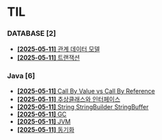# TIL
 
### DATABASE [2]
- [**[2025-05-11]**  관계 데이터 모델](https://github.com/A-lass/TIL/blob/main/DATABASE/관계_데이터_모델.md)
- [**[2025-05-11]**  트랜잭션](https://github.com/A-lass/TIL/blob/main/DATABASE/트랜잭션.md)
### Java [6]
- [**[2025-05-11]**  Call By Value vs Call By Reference](https://github.com/A-lass/TIL/blob/main/Java/Call_By_Value_vs_Call_By_Reference.md)
- [**[2025-05-11]**  추상클래스와 인터페이스](https://github.com/A-lass/TIL/blob/main/Java/추상클래스와_인터페이스.md)
- [**[2025-05-11]**  String StringBuilder StringBuffer](https://github.com/A-lass/TIL/blob/main/Java/String_StringBuilder_StringBuffer.md)
- [**[2025-05-11]**  GC](https://github.com/A-lass/TIL/blob/main/Java/GC.md)
- [**[2025-05-11]**  JVM](https://github.com/A-lass/TIL/blob/main/Java/JVM.md)
- [**[2025-05-11]**  동기화](https://github.com/A-lass/TIL/blob/main/Java/동기화.md)
